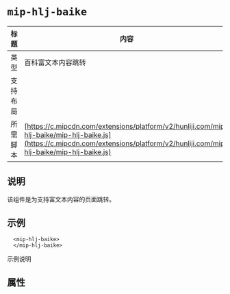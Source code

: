 # `mip-hlj-baike`

标题|内容
----|----
类型|百科富文本内容跳转
支持布局|
所需脚本| [https://c.mipcdn.com/extensions/platform/v2/hunliji.com/mip-hlj-baike/mip-hlj-baike.js](https://c.mipcdn.com/extensions/platform/v2/hunliji.com/mip-hlj-baike/mip-hlj-baike.js)

## 说明
该组件是为支持富文本内容的页面跳转。

## 示例
```
  <mip-hlj-baike>
  </mip-hlj-baike>
```

示例说明

## 属性
